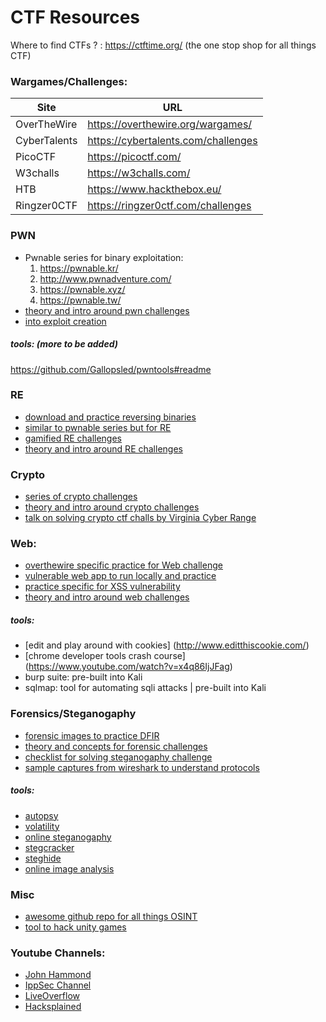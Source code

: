 
# CTF Resources 

Where to find CTFs ? : https://ctftime.org/ (the one stop shop for all things CTF) 

### Wargames/Challenges: 

| Site | URL |
| ------ | ------ |
| OverTheWire | https://overthewire.org/wargames/
| CyberTalents | https://cybertalents.com/challenges | 
| PicoCTF | https://picoctf.com/ | 
| W3challs | https://w3challs.com/ | 
| HTB | https://www.hackthebox.eu/ | 
| Ringzer0CTF | https://ringzer0ctf.com/challenges | 




### PWN

- Pwnable series for binary exploitation: 
    1. https://pwnable.kr/  
    2. http://www.pwnadventure.com/
    3. https://pwnable.xyz/
    4. https://pwnable.tw/
- [theory and intro around pwn challenges](https://ctf101.org/binary-exploitation/overview/)
- [into exploit creation](https://trailofbits.github.io/ctf/exploits/binary1.html)

##### tools: (more to be added)
https://github.com/Gallopsled/pwntools#readme 




### RE

- [download and practice reversing binaries](https://crackmes.one/)
- [similar to pwnable series but for RE](http://reversing.kr/challenge.php)
- [gamified RE challenges](https://microcorruption.com/) 
- [theory and intro around RE challenges](https://ctf101.org/reverse-engineering/overview/)




### Crypto

- [series of crypto challenges](https://cryptopals.com/)
- [theory and intro around crypto challenges](https://ctf101.org/cryptography/overview/) 
- [talk on solving crypto ctf challs by Virginia Cyber Range](https://www.youtube.com/watch?v=dWfUxWCwX9k) 

### Web: 

- [overthewire specific practice for Web challenge](https://overthewire.org/wargames/natas/)
- [vulnerable web app to run locally and practice](https://github.com/bkimminich/juice-shop)
- [practice specific for XSS vulnerability](https://xss-game.appspot.com/)
- [theory and intro around web challenges](https://ctf101.org/web-exploitation/overview/)

##### tools: 
- [edit and play around with cookies] (http://www.editthiscookie.com/)
- [chrome developer tools crash course] (https://www.youtube.com/watch?v=x4q86IjJFag)
- burp suite: pre-built into Kali 
- sqlmap: tool for automating sqli attacks | pre-built into Kali 


### Forensics/Steganogaphy 

- [forensic images to practice DFIR](https://www.cfreds.nist.gov/)
- [theory and concepts for forensic challenges](https://trailofbits.github.io/ctf/forensics/)
- [checklist for solving steganogaphy challenge](https://georgeom.net/StegOnline/checklist)
- [sample captures from wireshark to understand protocols](https://wiki.wireshark.org/SampleCaptures) 

##### tools: 
- [autopsy](https://www.autopsy.com/download/)
- [volatility](https://github.com/volatilityfoundation/volatility)
- [online steganogaphy](http://stylesuxx.github.io/steganography/)
- [stegcracker](https://github.com/Paradoxis/StegCracker)
- [steghide](http://steghide.sourceforge.net/)
- [online image analysis](https://29a.ch/photo-forensics/#clone-detection)

### Misc

- [awesome github repo for all things OSINT](https://github.com/jivoi/awesome-osint)
- [tool to hack unity games](https://www.cheatengine.org/)

### Youtube Channels: 

- [John Hammond](https://www.youtube.com/channel/UCVeW9qkBjo3zosnqUbG7CFw)
- [IppSec Channel](https://www.youtube.com/channel/UCa6eh7gCkpPo5XXUDfygQQA)
- [LiveOverflow](https://www.youtube.com/channel/UClcE-kVhqyiHCcjYwcpfj9w)
- [Hacksplained](https://www.youtube.com/c/hacksplained)
